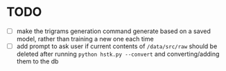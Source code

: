 # TODO

- [ ] make the trigrams generation command generate based on a saved model, rather than training a new one each time
- [ ] add prompt to ask user if current contents of `/data/src/raw` should be deleted after running `python hstk.py --convert` and converting/adding them to the db
